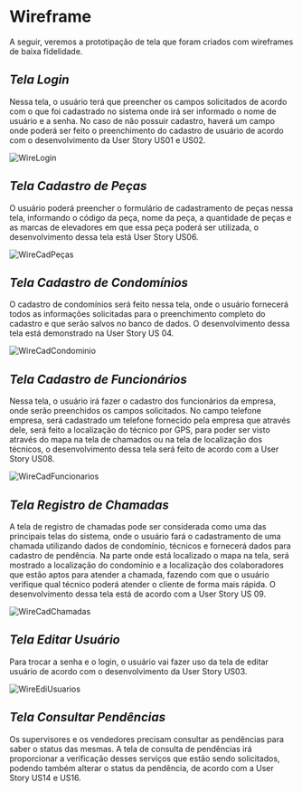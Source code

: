 # Wireframe

A seguir, veremos a prototipação de tela que foram criados com wireframes de baixa fidelidade.

##
## _Tela Login_

Nessa tela, o usuário terá que preencher os campos solicitados de acordo com o que foi cadastrado no sistema onde irá ser informado o nome de usuário e a senha. No caso de não possuir cadastro, haverá um campo onde poderá ser feito o preenchimento do cadastro de usuário de acordo com o desenvolvimento da User Story US01 e US02.

![WireLogin](https://user-images.githubusercontent.com/11911334/58726844-2b4a7880-83b9-11e9-8f62-c215d1ed9d6c.png)


##
## _Tela Cadastro de Peças_

O usuário poderá preencher o formulário de cadastramento de peças nessa tela, informando o código da peça, nome da peça, a quantidade de peças e as marcas de elevadores em que essa peça poderá ser utilizada, o desenvolvimento dessa tela está User Story US06. 

![WireCadPeças](https://user-images.githubusercontent.com/11911334/58726791-035b1500-83b9-11e9-8bd8-c3b7ef2443d7.png)


##
## _Tela Cadastro de Condomínios_

O cadastro de condomínios será feito nessa tela, onde o usuário fornecerá todos as informações solicitadas para o preenchimento completo do cadastro e que serão salvos no banco de dados. O desenvolvimento dessa tela está demonstrado na User Story US 04.

![WireCadCondominio](https://user-images.githubusercontent.com/11911334/58726720-dad31b00-83b8-11e9-94a0-eccb30f3d8c9.png)


##
## _Tela Cadastro de Funcionários_

Nessa tela, o usuário irá fazer o cadastro dos funcionários da empresa, onde serão preenchidos os campos solicitados. No campo telefone empresa, será cadastrado um telefone fornecido pela empresa que através dele, será feito a localização do técnico por GPS, para poder ser visto através do mapa na tela de chamados ou na tela de localização dos técnicos, o desenvolvimento dessa tela será feito de acordo com a User Story US08.

![WireCadFuncionarios](https://user-images.githubusercontent.com/11911334/58726748-eaeafa80-83b8-11e9-9375-e7468310a259.png)


##
## _Tela Registro de Chamadas_

A tela de registro de chamadas pode ser considerada como uma das principais telas do sistema, onde o usuário fará o cadastramento de uma chamada utilizando dados de condomínio, técnicos e fornecerá dados para cadastro de pendência. Na parte onde está localizado o mapa na tela, será mostrado a localização do condomínio e a localização dos colaboradores que estão aptos para atender a chamada, fazendo com que o usuário verifique qual técnico poderá atender o cliente de forma mais rápida. O desenvolvimento dessa tela está de acordo com a User Story US 09.

![WireCadChamadas](https://user-images.githubusercontent.com/11911334/58726694-c68f1e00-83b8-11e9-9d25-c788dfb5ad24.png)


##
## _Tela Editar Usuário_

Para trocar a senha e o login, o usuário vai fazer uso da tela de editar usuário de acordo com o desenvolvimento da User Story US03.

![WireEdiUsuarios](https://user-images.githubusercontent.com/11911334/58726808-11a93100-83b9-11e9-9346-14a892942b9b.png)


## 
## _Tela Consultar Pendências_

Os supervisores e os vendedores precisam consultar as pendências para saber o status das mesmas. A tela de consulta de pendências irá proporcionar a verificação desses serviços que estão sendo solicitados, podendo também alterar o status da pendência, de acordo com a User Story US14 e US16.


